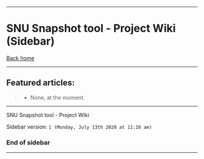 
***

# SNU Snapshot tool - Project Wiki (Sidebar)

[Back home](https://github.com/seanpm2001/SNU_SnapshotTool/wiki/)

***

## Featured articles:

> * None, at the moment.

***

SNU Snapshot tool - Project Wiki

Sidebar version: `1 (Monday, July 13th 2020 at 11:10 am)`

### End of sidebar

***
